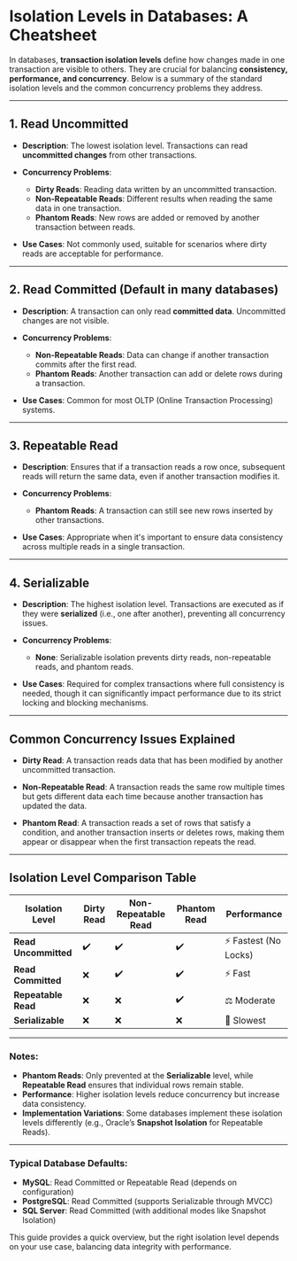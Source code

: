 # Isolation Levels in Databases: A Cheatsheet

In databases, **transaction isolation levels** define how changes made in one transaction are visible to others. They are crucial for balancing **consistency, performance, and concurrency**. Below is a summary of the standard isolation levels and the common concurrency problems they address.

---

## 1. **Read Uncommitted**
- **Description**: The lowest isolation level. Transactions can read **uncommitted changes** from other transactions.
- **Concurrency Problems**:
    - **Dirty Reads**: Reading data written by an uncommitted transaction.
    - **Non-Repeatable Reads**: Different results when reading the same data in one transaction.
    - **Phantom Reads**: New rows are added or removed by another transaction between reads.

- **Use Cases**: Not commonly used, suitable for scenarios where dirty reads are acceptable for performance.

---

## 2. **Read Committed** (Default in many databases)
- **Description**: A transaction can only read **committed data**. Uncommitted changes are not visible.
- **Concurrency Problems**:
    - **Non-Repeatable Reads**: Data can change if another transaction commits after the first read.
    - **Phantom Reads**: Another transaction can add or delete rows during a transaction.

- **Use Cases**: Common for most OLTP (Online Transaction Processing) systems.

---

## 3. **Repeatable Read**
- **Description**: Ensures that if a transaction reads a row once, subsequent reads will return the same data, even if another transaction modifies it.
- **Concurrency Problems**:
    - **Phantom Reads**: A transaction can still see new rows inserted by other transactions.

- **Use Cases**: Appropriate when it's important to ensure data consistency across multiple reads in a single transaction.

---

## 4. **Serializable**
- **Description**: The highest isolation level. Transactions are executed as if they were **serialized** (i.e., one after another), preventing all concurrency issues.
- **Concurrency Problems**:
    - **None**: Serializable isolation prevents dirty reads, non-repeatable reads, and phantom reads.

- **Use Cases**: Required for complex transactions where full consistency is needed, though it can significantly impact performance due to its strict locking and blocking mechanisms.

---

## Common Concurrency Issues Explained

- **Dirty Read**: A transaction reads data that has been modified by another uncommitted transaction.

- **Non-Repeatable Read**: A transaction reads the same row multiple times but gets different data each time because another transaction has updated the data.

- **Phantom Read**: A transaction reads a set of rows that satisfy a condition, and another transaction inserts or deletes rows, making them appear or disappear when the first transaction repeats the read.

---

## Isolation Level Comparison Table

| **Isolation Level**    | **Dirty Read** | **Non-Repeatable Read** | **Phantom Read** | **Performance**       |
|------------------------|----------------|-------------------------|------------------|-----------------------|
| **Read Uncommitted**    | ✔️             | ✔️                      | ✔️               | ⚡️ Fastest (No Locks) |
| **Read Committed**      | ❌             | ✔️                      | ✔️               | ⚡️ Fast                |
| **Repeatable Read**     | ❌             | ❌                      | ✔️               | ⚖️ Moderate            |
| **Serializable**        | ❌             | ❌                      | ❌               | 🐢 Slowest             |

---

### Notes:
- **Phantom Reads**: Only prevented at the **Serializable** level, while **Repeatable Read** ensures that individual rows remain stable.
- **Performance**: Higher isolation levels reduce concurrency but increase data consistency.
- **Implementation Variations**: Some databases implement these isolation levels differently (e.g., Oracle’s **Snapshot Isolation** for Repeatable Reads).

---

### Typical Database Defaults:
- **MySQL**: Read Committed or Repeatable Read (depends on configuration)
- **PostgreSQL**: Read Committed (supports Serializable through MVCC)
- **SQL Server**: Read Committed (with additional modes like Snapshot Isolation)

This guide provides a quick overview, but the right isolation level depends on your use case, balancing data integrity with performance.
